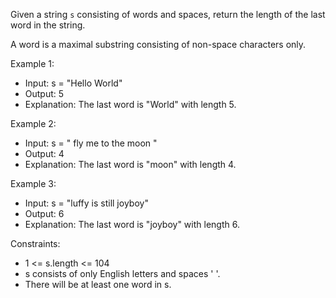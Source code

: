 Given a string `s` consisting of words and spaces, return the length of the last word in the string.

A word is a maximal substring consisting of non-space characters only.

Example 1:
- Input: s = "Hello World"
- Output: 5
- Explanation: The last word is "World" with length 5.

Example 2:
- Input: s = "   fly me   to   the moon  "
- Output: 4
- Explanation: The last word is "moon" with length 4.

Example 3:
- Input: s = "luffy is still joyboy"
- Output: 6
- Explanation: The last word is "joyboy" with length 6.


Constraints:
- 1 <= s.length <= 104
- s consists of only English letters and spaces ' '.
- There will be at least one word in s.